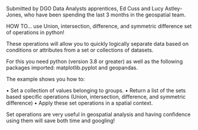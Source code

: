 Submitted by DGO Data Analysts apprentices, Ed Cuss and Lucy Astley-Jones, who have been spending the last 3 months in the geospatial team.

HOW TO… use Union, intersection, difference, and symmetric difference set of operations in python!

These operations will allow you to quickly logically separate data based on conditions or attributes from a set or collections of datasets.

For this you need python (version 3.8 or greater) as well as the following packages imported: matplotlib.pyplot and geopandas.

The example shows you how to:

•	Set a collection of values belonging to groups.
•	Return a list of the sets based specific operations (Union, intersection, difference, and symmetric difference)
•	Apply these set operations in a spatial context. 

Set operations are very useful in geospatial analysis and having confidence using them will save both time and googling!
